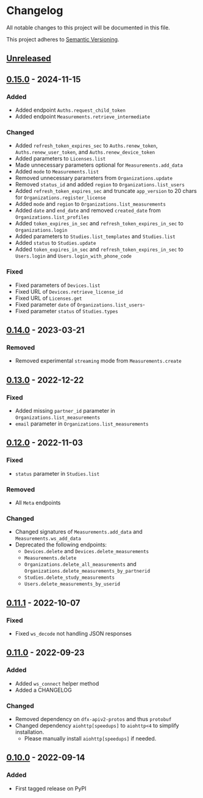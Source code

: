 # Changelog

All notable changes to this project will be documented in this file.

This project adheres to [Semantic Versioning](https://semver.org/spec/v2.0.0.html).

## [Unreleased]

## [0.15.0] - 2024-11-15

### Added

- Added endpoint `Auths.request_child_token`
- Added endpoint `Measurements.retrieve_intermediate`

### Changed

- Added `refresh_token_expires_sec` to `Auths.renew_token`, `Auths.renew_user_token`, and `Auths.renew_device_token`
- Added parameters to `Licenses.list`
- Made unnecessary parameters optional for `Measurements.add_data`
- Added `mode` to `Measurements.list`
- Removed unnecessary parameters from `Organizations.update`
- Removed `status_id` and added `region` to `Organizations.list_users`
- Added `refresh_token_expires_sec` and truncate `app_version` to 20 chars for `Organizations.register_license`
- Added `mode` and `region` to `Organizations.list_measurements`
- Added `date` and `end_date` and removed `created_date` from `Organizations.list_profiles`
- Added `token_expires_in_sec` and `refresh_token_expires_in_sec` to `Organizations.login`
- Added parameters to `Studies.list_templates` and `Studies.list`
- Added `status` to `Studies.update`
- Added `token_expires_in_sec` and `refresh_token_expires_in_sec` to `Users.login` and `Users.login_with_phone_code`

### Fixed

- Fixed parameters of `Devices.list`
- Fixed URL of `Devices.retrieve_license_id`
- Fixed URL of `Licenses.get`
- Fixed parameter `date` of `Organizations.list_users`-
- Fixed parameter `status` of `Studies.types`

## [0.14.0] - 2023-03-21

### Removed

- Removed experimental `streaming` mode from `Measurements.create`

## [0.13.0] - 2022-12-22

### Fixed

- Added missing `partner_id` parameter in `Organizations.list_measurements`
- `email` parameter in `Organizations.list_measurements`

## [0.12.0] - 2022-11-03

### Fixed

- `status` parameter in `Studies.list`

### Removed

- All `Meta` endpoints

### Changed

- Changed signatures of `Measurements.add_data` and `Measurements.ws_add_data`
- Deprecated the following endpoints:
  - `Devices.delete` and `Devices.delete_measurements`
  - `Measurements.delete`
  - `Organizations.delete_all_measurements` and `Organizations.delete_measurements_by_partnerid`
  - `Studies.delete_study_measurements`
  - `Users.delete_measurements_by_userid`

## [0.11.1] - 2022-10-07

### Fixed

- Fixed `ws_decode` not handling JSON responses

## [0.11.0] - 2022-09-23

### Added

- Added `ws_connect` helper method
- Added a CHANGELOG

### Changed

- Removed dependency on `dfx-apiv2-protos` and thus `protobuf`
- Changed dependency `aiohttp[speedups]` to `aiohttp<4` to simplify installation.
  - Please manually install `aiohttp[speedups]` if needed.

## [0.10.0] - 2022-09-14

### Added

- First tagged release on PyPI

[unreleased]: https://github.com/nuralogix/dfx-apiv2-client-py/compare/v0.15.0...HEAD
[0.15.0]: https://github.com/nuralogix/dfx-apiv2-client-py/compare/v0.14.0...v0.15.0
[0.14.0]: https://github.com/nuralogix/dfx-apiv2-client-py/compare/v0.13.0...v0.14.0
[0.13.0]: https://github.com/nuralogix/dfx-apiv2-client-py/compare/v0.12.0...v0.13.0
[0.12.0]: https://github.com/nuralogix/dfx-apiv2-client-py/compare/v0.11.1...v0.12.0
[0.11.1]: https://github.com/nuralogix/dfx-apiv2-client-py/compare/v0.11.0...v0.11.1
[0.11.0]: https://github.com/nuralogix/dfx-apiv2-client-py/compare/v0.10.0...v0.11.0
[0.10.0]:  https://github.com/nuralogix/dfx-apiv2-client-py/releases/tag/v0.10.0
